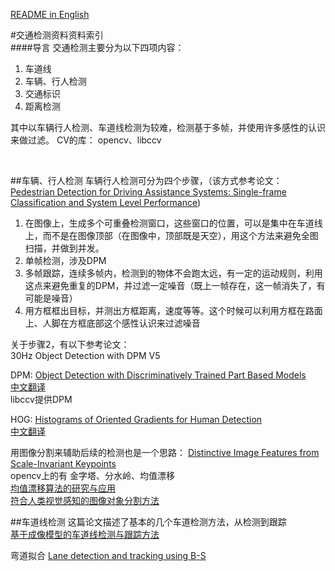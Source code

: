 [README in English](README.en_US.md)  

#交通检测资料资料索引  
####导言
交通检测主要分为以下四项内容：

1. 车道线
2. 车辆、行人检测
3. 交通标识
4. 距离检测  

其中以车辆行人检测、车道线检测为较难，检测基于多帧，并使用许多感性的认识来做过滤。
CV的库：
opencv、libccv

<br />

##车辆、行人检测
车辆行人检测可分为四个步骤，（该方式参考论文：[Pedestrian Detection for Driving Assistance Systems: Single-frame Classification and System Level Performance](http://www.cs.huji.ac.il/~shashua/papers/iv04-ped.pdf))  
1. 在图像上，生成多个可重叠检测窗口，这些窗口的位置，可以是集中在车道线上，而不是在图像顶部（在图像中，顶部既是天空），用这个方法来避免全图扫描，并做到并发。  
2. 单帧检测，涉及DPM  
3. 多帧跟踪，连续多帧内，检测到的物体不会跑太远，有一定的运动规则，利用这点来避免重复的DPM，并过滤一定噪音（既上一帧存在，这一帧消失了，有可能是噪音）  
4. 用方框框出目标，并测出方框距离，速度等等。这个时候可以利用方框在路面上、人脚在方框底部这个感性认识来过滤噪音  

关于步骤2，有以下参考论文：  
30Hz Object Detection with DPM V5  

DPM: [Object Detection with Discriminatively Trained Part Based Models](http://cs.brown.edu/~pff/papers/lsvm-pami.pdf)   
[中文翻译](http://blog.csdn.net/masibuaa/article/details/17924671)  
libccv提供DPM

HOG: [Histograms of Oriented Gradients for Human Detection](http://lear.inrialpes.fr/people/triggs/pubs/Dalal-cvpr05.pdf)  
[中文翻译](http://blog.csdn.net/masibuaa/article/details/14056807)  

用图像分割来辅助后续的检测也是一个思路：
[Distinctive Image Features from Scale-Invariant Keypoints](https://www.cs.ubc.ca/~lowe/papers/ijcv04.pdf
)  
opencv上的有 金字塔、分水岭、均值漂移  
[均值漂移算法的研究与应用](http://202.118.31.195:8080/kzyjc/CN/article/downloadArticleFile.do?attachType=PDF&id=8540)  
[符合人类视觉感知的图像对象分割方法](http://www.ecice06.com/CN/article/downloadArticleFile.do?attachType=PDF&id=19886)





##车道线检测
这篇论文描述了基本的几个车道检测方法，从检测到跟踪  
[基于成像模型的车道线检测与跟踪方法](http://120.24.71.152/wp-content/themes/twentytwelve/pub_pdf/chedaojianche.pdf)

弯道拟合
[Lane detection and tracking using B-S](http://citeseerx.ist.psu.edu/viewdoc/download?doi=10.1.1.106.6644&rep=rep1&type=pdf)

